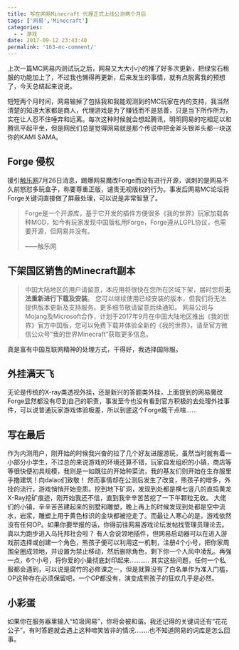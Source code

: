 ```yaml
---
title: 写在网易Minecraft 代理正式上线公测两个月后
tags: ['网易','Minecraft']
categories:
  - - 游戏
date: 2017-09-12 23:43:40
permalink: '163-mc-comment/'
---
```


上次一篇MC网易内测试玩之后，网易又大大小小的推了好多次更新，把绿宝石租服的功能加上了，不过我也懒得再更新，后来发生的事情，就有点脱离我的预想了，今天总结起来说说。
<!-- more -->
短短两个月时间，网易输掉了包括我和我能观测到的MC玩家在内的支持，我当然清楚的知道大家都是商人，代理游戏是为了赚钱而不是慈善，只是当下所作所为，实在让人忍不住唾弃和远离。每次这种时候就会想起腾讯，明明网易的吃相足以和腾讯平起平坐，但是网民们总是觉得网易就是那个传说中把金斧头银斧头都一块送你的KAMI SAMA。

## Forge 侵权

援引[触乐网](https://weibo.com/3957040489/FcDPVxZxz?type=comment#_rnd1505229855637)7月26日消息，踢爆网易魔改Forge而没有进行开源，讽刺的是网易不久前怒怼多玩盒子，称要尊重正版，谴责无视版权的行为。事发后网易MC论坛将Forge关键词直接做了屏蔽处理，可以说是非常智慧了。

> Forge是一个开源库，基于它开发的插件方便很多《我的世界》玩家加载各种MOD，如今有玩家发现中囯版私用Forge，Forge遵从LGPL协议，也需要开源，但网易并没有。
> 
> ——触乐网

## 下架国区销售的Minecraft副本

> 中囯大陆地区的用户请留意，本应用将很快在您所在区域下架，届时您将**无法重新进行下载及安装**。 您可以继续使用已经安装的版本，但我们将无法提供版本更新及支持服务。更多细节敬请留意后续通知。 网易公司与Mojang及Microsoft合作，计划于2017年9月在中囯大陆地区推出《我的世界》官方中囯版，您可以免费下载并体验全新的《我的世界》，请至官方微信公众号“我的世界Minecraft”获取更多信息。  

真是富有中国互联网精神的处理方式，干得好，我选择国际服。

## 外挂满天飞

无论是传统的X-ray类透视外挂，还是新兴的答题类外挂，上面提到的网易魔改Forge显然都没有尽到自己的职责，事发至今也没有看到官方积极的去处理外挂事件，可以说普通玩家游戏体验极差，所以到底这个Forge能干点啥......

## 写在最后

作为内测用户，刚开始的时候我兴奋的拉了几个好友进服游玩，虽然当时就有着一小部分小学生，不过总的来说游戏的环境还算不错，玩家自发组织的小镇，商店等等很快便初具规模，我则是一如既往的开始种菜流，我的基友们则开始在生存服里手撸建筑！向dalao们致敬！ 然而事情却在公测后发生了改变，熊孩子的增多，外挂的流行，游戏悄悄开始变质。挖到地下矿洞，发现到处都是横七竖八的直捣黄龙X-Ray挖矿痕迹，刚开始我还不信，直到我辛辛苦苦挖了一下午颗粒无收。 大佬们的小镇，辛辛苦苦建起来的别墅和雕塑，晚上再上的时候发现到处都是空中流水，岩浆，雕塑上用于黄色标识的金块都被挖走了。而最让人寒心的是，游戏依然没有任何OP。如果你要举报的话，你得前往网易游戏论坛发帖找管理员理论去。真以为跑步进入乌托邦社会啦？ 有人会说领地插件，但网易启动器可以在进入游戏前选择或创建一个角色，熊孩子便可以利用这一机制，注册4个小号，把你家周围全圈成领地，并设置为禁止移动，然后删除角色，剩下你一个人风中凌乱。再强一点，6个小号，将你爱的小巢彻底封印起来........... 其实这些问题，任何一个私服都会遇到，可以说是腐竹的必修课之一，但是就算没有了白名单作为准入门槛，OP这种存在必须保留吧，一个OP都没有，演变成熊孩子的狂欢几乎是必然。

## 小彩蛋

如果你在服务器里输入“垃圾网易”，你将会被和谐。我还记得的关键词还有“花花公子”。有时答题就会遇上这种啼笑皆非的情况........也不知道网易的词库是怎么回事。